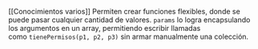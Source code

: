 [[Conocimientos varios]]
Permiten crear funciones flexibles, donde se puede pasar cualquier cantidad de valores. `params` lo logra encapsulando los argumentos en un array, permitiendo escribir llamadas como `tienePermisos(p1, p2, p3)` sin armar manualmente una colección.